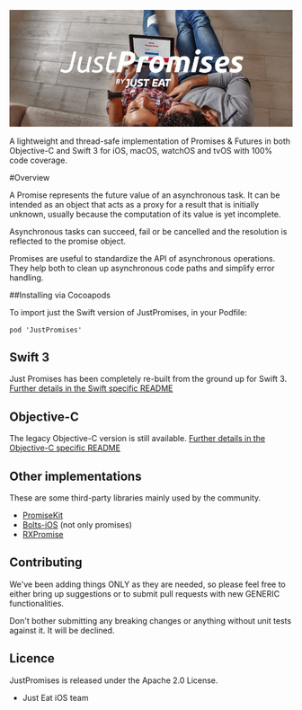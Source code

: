 ![](JustPromises_logo.jpg)

A lightweight and thread-safe implementation of Promises & Futures in both Objective-C and Swift 3 for iOS, macOS, watchOS and tvOS with 100% code coverage.

#Overview

A Promise represents the future value of an asynchronous task. It can be intended as an object that acts as a proxy for a result that is initially unknown, usually because the computation of its value is yet incomplete.

Asynchronous tasks can succeed, fail or be cancelled and the resolution is reflected to the promise object.

Promises are useful to standardize the API of asynchronous operations. They help both to clean up asynchronous code paths and simplify error handling.

##Installing via Cocoapods

To import just the Swift version of JustPromises, in your Podfile:
```
pod 'JustPromises'
```

## Swift 3

Just Promises has been completely re-built from the ground up for Swift 3. [Further details in the Swift specific README](README_Swift.md)

## Objective-C

The legacy Objective-C version is still available. [Further details in the Objective-C specific README](README_ObjC.md)



## Other implementations

These are some third-party libraries mainly used by the community.

- [PromiseKit](http://promisekit.org/)
- [Bolts-iOS](https://github.com/BoltsFramework/Bolts-iOS) (not only promises)
- [RXPromise](https://github.com/couchdeveloper/RXPromise)


## Contributing

We've been adding things ONLY as they are needed, so please feel free to either bring up suggestions or to submit pull requests with new GENERIC functionalities.

Don't bother submitting any breaking changes or anything without unit tests against it. It will be declined.

## Licence

JustPromises is released under the Apache 2.0 License.

- Just Eat iOS team

